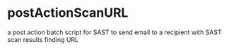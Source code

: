 # postActionScanURL
a post action batch script for SAST to send email to a recipient with SAST scan results finding URL
